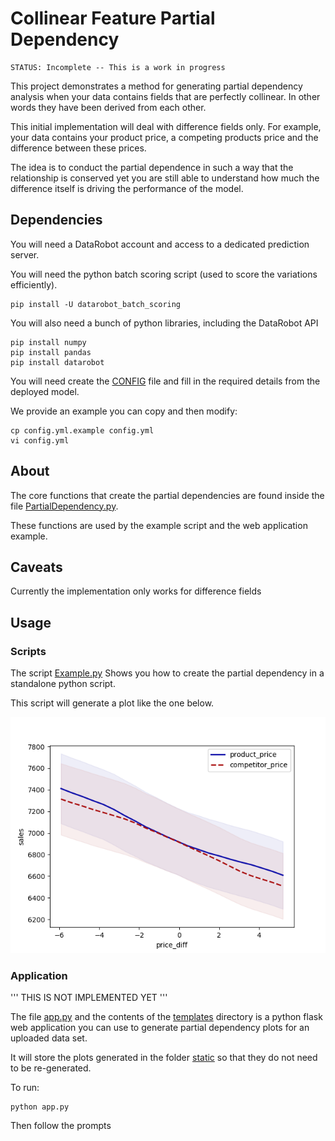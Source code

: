 
Collinear Feature Partial Dependency
=====================================

```
STATUS: Incomplete -- This is a work in progress
```

This project demonstrates a method for generating partial dependency analysis when your 
data contains fields that are perfectly collinear. In other words they have been derived
from each other. 

This initial implementation will deal with difference fields only.
For example, your data contains your product price, a competing products price and the
difference between these prices.

The idea is to conduct the partial dependence in such a way that the relationship is conserved
yet you are still able to understand how much the difference itself is driving the performance
of the model.


## Dependencies
 
You will need a DataRobot account and access to a dedicated prediction server.

You will need the python batch scoring script (used to score the variations efficiently).

```
pip install -U datarobot_batch_scoring
```

You will also need a bunch of python libraries, including the DataRobot API

```
pip install numpy
pip install pandas
pip install datarobot
```

You will need create the [CONFIG](config.yml.example) file and fill in the required details from the deployed model.

We provide an example you can copy and then modify:

```
cp config.yml.example config.yml
vi config.yml
```

## About

The core functions that create the partial dependencies are found 
inside the file [PartialDependency.py](PartialDependency.py). 

These functions are used by the example script and the web application example.

## Caveats

Currently the implementation only works for difference fields

## Usage

### Scripts

The script [Example.py](Example.py) Shows you how to create the partial dependency in a standalone python script.

This script will generate a plot like the one below.
 
![Product price difference partial dependency](scripts/Example.png "Product price difference partial dependency" )


### Application

'''
THIS IS NOT IMPLEMENTED YET
'''

The file [app.py](app.py) and the contents of the [templates](templates) directory is a python flask 
web application you can use to generate partial dependency plots for an uploaded data set.

It will store the plots generated in the folder [static](static) so that they do not need to be re-generated.

To run:

```
python app.py
```

Then follow the prompts


